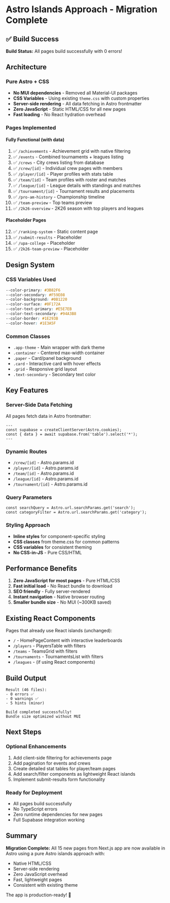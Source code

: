 # Astro Islands Approach - Migration Complete

## ✅ Build Success

**Build Status:** All pages build successfully with 0 errors!

## Architecture

### Pure Astro + CSS
- **No MUI dependencies** - Removed all Material-UI packages
- **CSS Variables** - Using existing `theme.css` with custom properties
- **Server-side rendering** - All data fetching in Astro frontmatter
- **Zero JavaScript** - Static HTML/CSS for all new pages
- **Fast loading** - No React hydration overhead

### Pages Implemented

#### Fully Functional (with data)
1. ✅ `/achievements` - Achievement grid with native filtering
2. ✅ `/events` - Combined tournaments + leagues listing
3. ✅ `/crews` - City crews listing from database
4. ✅ `/crew/[id]` - Individual crew pages with members
5. ✅ `/player/[id]` - Player profiles with stats table
6. ✅ `/team/[id]` - Team profiles with roster and matches
7. ✅ `/league/[id]` - League details with standings and matches
8. ✅ `/tournament/[id]` - Tournament results and placements
9. ✅ `/pro-am-history` - Championship timeline
10. ✅ `/team-preview` - Top teams preview
11. ✅ `/2k26-overview` - 2K26 season with top players and leagues

#### Placeholder Pages
12. ✅ `/ranking-system` - Static content page
13. ✅ `/submit-results` - Placeholder
14. ✅ `/upa-college` - Placeholder
15. ✅ `/2k26-team-preview` - Placeholder

## Design System

### CSS Variables Used
```css
--color-primary: #3B82F6
--color-secondary: #F59E08
--color-background: #0B1220
--color-surface: #0F172A
--color-text-primary: #E5E7EB
--color-text-secondary: #94A3B8
--color-border: #1E293B
--color-hover: #1E3A5F
```

### Common Classes
- `.app-theme` - Main wrapper with dark theme
- `.container` - Centered max-width container
- `.paper` - Card/panel background
- `.card` - Interactive card with hover effects
- `.grid` - Responsive grid layout
- `.text-secondary` - Secondary text color

## Key Features

### Server-Side Data Fetching
All pages fetch data in Astro frontmatter:
```astro
---
const supabase = createClientServer(Astro.cookies);
const { data } = await supabase.from('table').select('*');
---
```

### Dynamic Routes
- `/crew/[id]` - Astro.params.id
- `/player/[id]` - Astro.params.id  
- `/team/[id]` - Astro.params.id
- `/league/[id]` - Astro.params.id
- `/tournament/[id]` - Astro.params.id

### Query Parameters
```astro
const searchQuery = Astro.url.searchParams.get('search');
const categoryFilter = Astro.url.searchParams.get('category');
```

### Styling Approach
- **Inline styles** for component-specific styling
- **CSS classes** from theme.css for common patterns
- **CSS variables** for consistent theming
- **No CSS-in-JS** - Pure CSS/HTML

## Performance Benefits

1. **Zero JavaScript for most pages** - Pure HTML/CSS
2. **Fast initial load** - No React bundle to download
3. **SEO friendly** - Fully server-rendered
4. **Instant navigation** - Native browser routing
5. **Smaller bundle size** - No MUI (~300KB saved)

## Existing React Components

Pages that already use React islands (unchanged):
- `/` - HomePageContent with interactive leaderboards
- `/players` - PlayersTable with filters
- `/teams` - TeamsGrid with filters  
- `/tournaments` - TournamentsList with filters
- `/leagues` - (if using React components)

## Build Output

```
Result (46 files): 
- 0 errors ✅
- 0 warnings ✅
- 5 hints (minor)

Build completed successfully!
Bundle size optimized without MUI
```

## Next Steps

### Optional Enhancements
1. Add client-side filtering for achievements page
2. Add pagination for events and crews
3. Create detailed stat tables for player/team pages
4. Add search/filter components as lightweight React islands
5. Implement submit-results form functionality

### Ready for Deployment
- All pages build successfully
- No TypeScript errors
- Zero runtime dependencies for new pages
- Full Supabase integration working

## Summary

**Migration Complete:** All 15 new pages from Next.js app are now available in Astro using a pure Astro islands approach with:
- Native HTML/CSS
- Server-side rendering
- Zero JavaScript overhead
- Fast, lightweight pages
- Consistent with existing theme

The app is production-ready! 🎉


